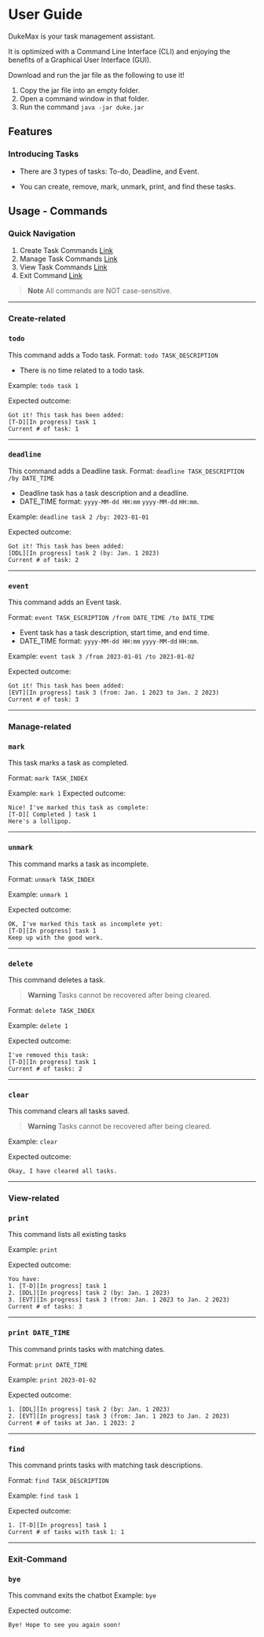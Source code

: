# User Guide
DukeMax is your task management assistant.

It is optimized with a Command Line Interface (CLI) and enjoying the benefits of a Graphical User Interface (GUI).

Download and run the jar file as the following to use it!

1. Copy the jar file into an empty folder.
2. Open a command window in that folder.
3. Run the command `java -jar duke.jar` 

## Features 
### Introducing Tasks
- There are 3 types of tasks: To-do, Deadline, and Event.

- You can create, remove, mark, unmark, print, and find these tasks.

## Usage - Commands

### Quick Navigation
1. Create Task Commands [Link](#create-related)
2. Manage Task Commands [Link](#manage-related)
3. View Task Commands [Link](#view-related)
4. Exit Command [Link](#exit-command)
> **Note**
> All commands are NOT case-sensitive.

---
### Create-related
### `todo` 
This command adds a Todo task.
Format: `todo TASK_DESCRIPTION`
* There is no time related to a todo task.

Example: `todo task 1`

Expected outcome: 
```
Got it! This task has been added:
[T-D][In progress] task 1
Current # of task: 1
```
---
### `deadline` 
This command adds a Deadline task.
Format: `deadline TASK_DESCRIPTION /by DATE_TIME`
* Deadline task has a task description and a deadline.
* DATE_TIME format: `yyyy-MM-dd HH:mm` `yyyy-MM-dd` `HH:mm`.

Example: `deadline task 2 /by: 2023-01-01`

Expected outcome: 
```
Got it! This task has been added:
[DDL][In progress] task 2 (by: Jan. 1 2023)
Current # of task: 2
``` 
---
### `event`
This command adds an Event task.

Format: `event TASK_ESCRIPTION /from DATE_TIME /to DATE_TIME`
* Event task has a task description, start time, and end time.
* DATE_TIME format: `yyyy-MM-dd HH:mm` `yyyy-MM-dd` `HH:mm`.

Example: `event task 3 /from 2023-01-01 /to 2023-01-02`

Expected outcome: 
```
Got it! This task has been added:
[EVT][In progress] task 3 (from: Jan. 1 2023 to Jan. 2 2023)
Current # of task: 3
```
---
### Manage-related
### `mark`
This task marks a task as completed.

Format: `mark TASK_INDEX`

Example: `mark 1`
Expected outcome: 
```
Nice! I've marked this task as complete:
[T-D][ Completed ] task 1
Here's a lollipop.
```
---
### `unmark`
This command marks a task as incomplete.

Format: `unmark TASK_INDEX`

Example: `unmark 1`

Expected outcome:
```
OK, I've marked this task as incomplete yet:
[T-D][In progress] task 1
Keep up with the good work.
```
---
### `delete`
This command deletes a task.
> **Warning**
> Tasks cannot be recovered after being cleared.

Format: `delete TASK_INDEX`

Example: `delete 1`

Expected outcome:
```
I've removed this task:
[T-D][In progress] task 1
Current # of tasks: 2
```
---
### `clear`
This command clears all tasks saved.
> **Warning**
> Tasks cannot be recovered after being cleared.

Example: `clear`

Expected outcome:
```
Okay, I have cleared all tasks.
```
---
### View-related
### `print`
This command lists all existing tasks

Example: `print`

Expected outcome:
```
You have:
1. [T-D][In progress] task 1
2. [DDL][In progress] task 2 (by: Jan. 1 2023)
3. [EVT][In progress] task 3 (from: Jan. 1 2023 to Jan. 2 2023)
Current # of tasks: 3
```
---
### `print DATE_TIME`
This command prints tasks with matching dates.

Format: `print DATE_TIME`

Example: `print 2023-01-02`

Expected outcome:
```
1. [DDL][In progress] task 2 (by: Jan. 1 2023)
2. [EVT][In progress] task 3 (from: Jan. 1 2023 to Jan. 2 2023)
Current # of tasks at Jan. 1 2023: 2
```
---
### `find`
This command prints tasks with matching task descriptions.

Format: `find TASK_DESCRIPTION`

Example: `find task 1`

Expected outcome:
```
1. [T-D][In progress] task 1
Current # of tasks with task 1: 1
```
---
### Exit-Command
### `bye` 
This command exits the chatbot
Example: `bye`

Expected outcome:
```
Bye! Hope to see you again soon!
```

